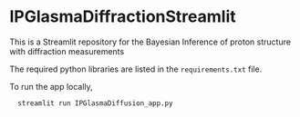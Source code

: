 # IPGlasmaDiffractionStreamlit
This is a Streamlit repository for the Bayesian Inference of proton structure with diffraction measurements

The required python libraries are listed in the `requirements.txt` file.

To run the app locally,

```
  streamlit run IPGlasmaDiffusion_app.py
```
